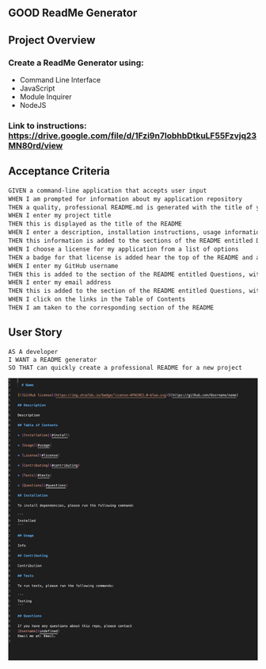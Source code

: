 ## GOOD ReadMe Generator

## Project Overview 

### Create a ReadMe Generator using:
- Command Line Interface 
- JavaScript 
- Module Inquirer
- NodeJS

### Link to instructions: https://drive.google.com/file/d/1Fzi9n7IobhbDtkuLF55Fzvjq23MN80rd/view

## Acceptance Criteria

```md
GIVEN a command-line application that accepts user input
WHEN I am prompted for information about my application repository
THEN a quality, professional README.md is generated with the title of your project and sections entitled Description, Table of Contents, Installation, Usage, License, Contributing, Tests, and Questions
WHEN I enter my project title
THEN this is displayed as the title of the README
WHEN I enter a description, installation instructions, usage information, contribution guidelines, and test instructions
THEN this information is added to the sections of the README entitled Description, Installation, Usage, Contributing, and Tests
WHEN I choose a license for my application from a list of options
THEN a badge for that license is added hear the top of the README and a notice is added to the section of the README entitled License that explains which license the application is covered under
WHEN I enter my GitHub username
THEN this is added to the section of the README entitled Questions, with a link to my GitHub profile
WHEN I enter my email address
THEN this is added to the section of the README entitled Questions, with instructions on how to reach me with additional questions
WHEN I click on the links in the Table of Contents
THEN I am taken to the corresponding section of the README
```

## User Story

```
AS A developer
I WANT a README generator
SO THAT can quickly create a professional README for a new project
```
![read me demo](images/SS1.png)
